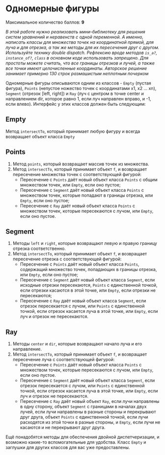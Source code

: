 # Одномерные фигуры

Максимальное количество баллов: **9**

*В этой работе нужно реализовать мини-библиотеку для решения систем уравнений и неравенств с одной переменной. А именно, написать классы для множества точек на координатной прямой, для луча и для отрезка, а так же методы для их пересечения друг с другом. Используйте технику double dispatch. Рефлексию вроде методов `is_a?`, `instance_of?`, `class` в основном коде использовать запрещено. Для простоты можете считать, что все границы отрезков и лучей, а также все точки имеют целочисленные координаты. Авторское решение занимает примерно 130 строк размашистым неплотным почерком*

Одномерные фигуры описываются одним из классов - `Empty` (пустая фигура), `Points` (непустое ножество точек с координатами x1, x2 ... xn), `Segment` (отрезок [left, right]) и `Ray` (луч с центром в точке center и направлением dir, которое равно 1, если луч направлен вправо, и -1, если влево). Интерфейс у этих классов должен быть следующим:

## Empty

Метод `intersectTo`, который принимает любую фигуру и всегда возвращает объект класса `Empty`

## Points

1. Метод `points`, который возвращает массив точек из множества.
2. Метод `intersectTo`, который принимает объект `f`, и возвращает пересечение множества точек с соответствующей фигурой:
   - Пересечение с `Points` даёт новый объект класса `Points` с общим множеством точек, или `Empty`, если оно пустое;
   - Пересечение с `Segment` даёт новый объект класса `Points` с множеством точек, которые попадают в границы отрезка, или `Empty`, если оно пустое;
   - Пересечение с `Ray` даёт новый объект класса `Points` с множеством точек, которые пересекаются с лучом, или `Empty`, если оно пустое.

## Segment

1. Методы `left` и `right`, которые возвращают левую и правую границу отрезка соответственно.
2. Метод `intersectTo`, который принимает объект `f`, и возвращает пересечение отрезка с соответствующей фигурой:
    - Пересечение с `Points` даёт новый объект класса `Points`, содержащий множество точек, попадающих в границы отрезка, или `Empty`, если оно пустое;
    - Пересечение с `Segment` даёт новый объект класса `Segment`, если исходные отрезки пересекаются, `Points` с единственной точкой, если отрезки касаются в этой точке, или `Empty`, если отрезки не пересекаются;
    - Пересечение с `Ray` даёт новый объект класса `Segment`, если отрезок пересекается с лучом, или `Points` с единственной точкой, если отрезок касается луча в этой точке, или `Empty`, если луч и отрезок не пересекаются.
  
## Ray
1. Методы `center` и `dir`, которые возвращают начало луча и его направление.
2. Метод `intersectTo`, который принимает объект `f`, и возвращает пересечение луча с соответствующей фигурой:
    - Пересечение с `Points` даёт новый объект класса `Points` с множеством точек, которые пересекаются с лучом, или `Empty`, если оно пустое.
    - Пересечение с `Segment` даёт новый объект класса `Segment`, если отрезок пересекается с лучом, или `Points` с единственной точкой, если отрезок касается луча в этой точке, или `Empty`, если луч и отрезок не пересекаются.
    - Пересечение с `Ray` даёт новый объект `Ray`, если лучи направлены в одну сторону, объект `Segment` с границами в началах двух лучей, если лучи направлены в разные стороны и перекрывают друг друга, объект `Points` с единственной точкой, если лучи расходятся из этой точки в разные стороны, и `Empty`, если лучи не касаются и не перекрывают друг друга.

Ещё понадобятся методы для обеспечения двойной диспетчеризации, и возможно какие-то вспомогательные для удобства. Класс `Empty` и заглушки для других классов для вас уже предоставлены.
